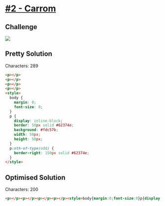 # [#2 - Carrom](https://cssbattle.dev/play/2)

## Challenge

![](https://cssbattle.dev/targets/2.png)


## Pretty Solution

Characters: 289

```HTML
<p></p>
<p></p>
<p></p>
<p></p>
<style>
  body {
    margin: 0;
    font-size: 0;
  }
  p {
    display: inline-block;
    border: 50px solid #62374e;
    background: #fdc57b;
    width: 50px;
    height: 50px;
  }
  p:nth-of-type(odd) {
    border-right: 150px solid #62374e;
  }
</style>
```

## Optimised Solution

Characters: 200

```HTML
<p></p><p></p><p></p><p></p><style>body{margin:0;font-size:0}p{display:inline-block;border:50px solid #62374e;background:#fdc57b;width:50;height:50}p:nth-of-type(odd){border-right:150px solid #62374e}
```